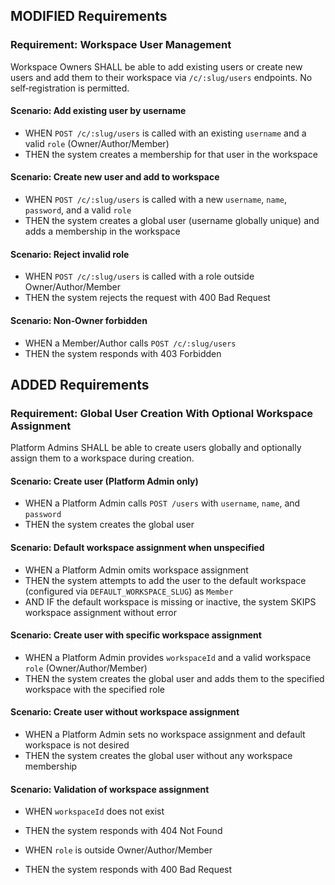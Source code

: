 ## MODIFIED Requirements

### Requirement: Workspace User Management

Workspace Owners SHALL be able to add existing users or create new users and add them to their workspace via `/c/:slug/users` endpoints. No self‑registration is permitted.

#### Scenario: Add existing user by username

- WHEN `POST /c/:slug/users` is called with an existing `username` and a valid `role` (Owner/Author/Member)
- THEN the system creates a membership for that user in the workspace

#### Scenario: Create new user and add to workspace

- WHEN `POST /c/:slug/users` is called with a new `username`, `name`, `password`, and a valid `role`
- THEN the system creates a global user (username globally unique) and adds a membership in the workspace

#### Scenario: Reject invalid role

- WHEN `POST /c/:slug/users` is called with a role outside Owner/Author/Member
- THEN the system rejects the request with 400 Bad Request

#### Scenario: Non‑Owner forbidden

- WHEN a Member/Author calls `POST /c/:slug/users`
- THEN the system responds with 403 Forbidden

## ADDED Requirements

### Requirement: Global User Creation With Optional Workspace Assignment

Platform Admins SHALL be able to create users globally and optionally assign them to a workspace during creation.

#### Scenario: Create user (Platform Admin only)

- WHEN a Platform Admin calls `POST /users` with `username`, `name`, and `password`
- THEN the system creates the global user

#### Scenario: Default workspace assignment when unspecified

- WHEN a Platform Admin omits workspace assignment
- THEN the system attempts to add the user to the default workspace (configured via `DEFAULT_WORKSPACE_SLUG`) as `Member`
- AND IF the default workspace is missing or inactive, the system SKIPS workspace assignment without error

#### Scenario: Create user with specific workspace assignment

- WHEN a Platform Admin provides `workspaceId` and a valid workspace `role` (Owner/Author/Member)
- THEN the system creates the global user and adds them to the specified workspace with the specified role

#### Scenario: Create user without workspace assignment

- WHEN a Platform Admin sets no workspace assignment and default workspace is not desired
- THEN the system creates the global user without any workspace membership

#### Scenario: Validation of workspace assignment

- WHEN `workspaceId` does not exist
- THEN the system responds with 404 Not Found

- WHEN `role` is outside Owner/Author/Member
- THEN the system responds with 400 Bad Request
